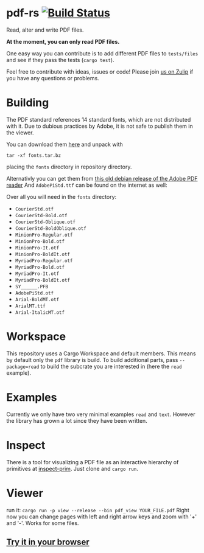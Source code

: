 # pdf-rs [![Build Status](https://travis-ci.com/pdf-rs/pdf.svg?branch=master)](https://travis-ci.com/pdf-rs/pdf)
Read, alter and write PDF files.

**At the moment, you can only read PDF files.**

One easy way you can contribute is to add different PDF files to `tests/files` and see if they pass the tests (`cargo test`).

Feel free to contribute with ideas, issues or code! Please join [us on Zulip](https://type.zulipchat.com/#narrow/stream/209232-pdf) if you have any questions or problems.

# Building
The PDF standard references 14 standard fonts, which are not distributed with it.
Due to dubious practices by Adobe, it is not safe to publish them in the viewer.

You can download them [here](https://lbry.tv/pdf-standard-fonts.tar.bz:060d67b0d4f5ef9089853f3b314598e0e5d9c487) and unpack with
```
tar -xf fonts.tar.bz
```
placing the `fonts` directory in repository directory.

Alternativly you can get them from [this old debian release of the Adobe PDF reader](http://ardownload.adobe.com/pub/adobe/reader/unix/9.x/9.5.5/enu/AdbeRdr9.5.5-1_i386linux_enu.deb) And `AdobePiStd.ttf` can be found on the internet as well:

Over all you will need in the `fonts` directory:
 - `CourierStd.otf`
 - `CourierStd-Bold.otf`
 - `CourierStd-Oblique.otf`
 - `CourierStd-BoldOblique.otf`
 - `MinionPro-Regular.otf`
 - `MinionPro-Bold.otf`
 - `MinionPro-It.otf`
 - `MinionPro-BoldIt.otf`
 - `MyriadPro-Regular.otf`
 - `MyriadPro-Bold.otf`
 - `MyriadPro-It.otf`
 - `MyriadPro-BoldIt.otf`
 - `SY______.PFB`
 - `AdobePiStd.otf`
 - `Arial-BoldMT.otf`
 - `ArialMT.ttf`
 - `Arial-ItalicMT.otf`


# Workspace
This repository uses a Cargo Workspace and default members. This means by default only the `pdf` library is build.
To build additional parts, pass `--package=read` to build the subcrate you are interested in (here the `read` example).

# Examples
Currently we only have two very minimal examples `read` and `text`. However the library has grown a lot since they have been written.

# Inspect
There is a tool for visualizing a PDF file as an interactive hierarchy of primitives at [inspect-prim](https://github.com/pdf-rs/inspect-prim). Just clone and `cargo run`.

# Viewer
run it:
  `cargo run -p view --release --bin pdf_view YOUR_FILE.pdf`
Right now you can change pages with left and right arrow keys and zoom with '+' and '-'. Works for some files.

## [Try it in your browser](https://pdf-rs.github.io/view-wasm/)